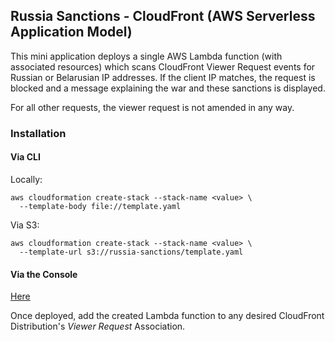 ## Russia Sanctions - CloudFront (AWS Serverless Application Model)

This mini application deploys a single AWS Lambda function (with
associated resources) which scans CloudFront Viewer Request events for
Russian or Belarusian IP addresses. If the client IP matches, the
request is blocked and a message explaining the war and these sanctions
is displayed.

For all other requests, the viewer request is not amended in any way.

### Installation

#### Via CLI

Locally:

```
aws cloudformation create-stack --stack-name <value> \
  --template-body file://template.yaml
```

Via S3:

```
aws cloudformation create-stack --stack-name <value> \
  --template-url s3://russia-sanctions/template.yaml
```

#### Via the Console

[Here](https://console.aws.amazon.com/lambda/home?region=us-east-1#/create/app?applicationId=arn:aws:serverlessrepo:us-east-1:761449685630:applications/Russia-Sanctions)
 
 Once deployed, add the created Lambda function to any desired
 CloudFront Distribution's *Viewer Request* Association.
